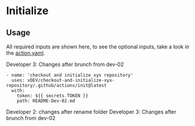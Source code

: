# Initialize

## Usage

All required inputs are shown here, to see the optional inputs, take a look in the [action.yaml](./action.yaml).

Developer 3: Changes after brunch from dev-02

```
- name: 'checkout and initialize xyx repository'
  uses: vDEV/checkout-and-initialize-xyx-repository/.github/actions/init@latest
  with:
    token: ${{ secrets.TOKEN }}
    path: README-Dev-02.md
```

Developer 2: changes after rename folder
Developer 3: Changes after brunch from dev-02